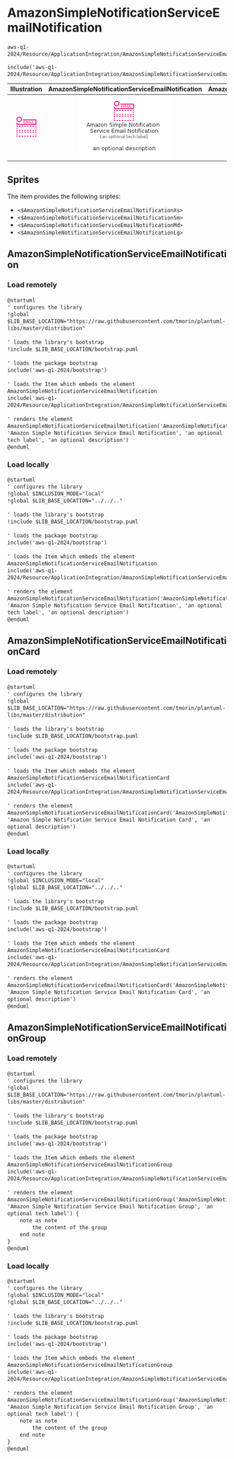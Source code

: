 # AmazonSimpleNotificationServiceEmailNotification


```text
aws-q1-2024/Resource/ApplicationIntegration/AmazonSimpleNotificationServiceEmailNotification
```

```text
include('aws-q1-2024/Resource/ApplicationIntegration/AmazonSimpleNotificationServiceEmailNotification')
```



| Illustration | AmazonSimpleNotificationServiceEmailNotification | AmazonSimpleNotificationServiceEmailNotificationCard | AmazonSimpleNotificationServiceEmailNotificationGroup |
| :---: | :---: | :---: | :---: |
| ![illustration for Illustration](../../../aws-q1-2024/Resource/ApplicationIntegration/AmazonSimpleNotificationServiceEmailNotification.png) | ![illustration for AmazonSimpleNotificationServiceEmailNotification](../../../aws-q1-2024/Resource/ApplicationIntegration/AmazonSimpleNotificationServiceEmailNotification.Local.png) | ![illustration for AmazonSimpleNotificationServiceEmailNotificationCard](../../../aws-q1-2024/Resource/ApplicationIntegration/AmazonSimpleNotificationServiceEmailNotificationCard.Local.png) | ![illustration for AmazonSimpleNotificationServiceEmailNotificationGroup](../../../aws-q1-2024/Resource/ApplicationIntegration/AmazonSimpleNotificationServiceEmailNotificationGroup.Local.png) |



## Sprites
The item provides the following sriptes:

- `<$AmazonSimpleNotificationServiceEmailNotificationXs>`
- `<$AmazonSimpleNotificationServiceEmailNotificationSm>`
- `<$AmazonSimpleNotificationServiceEmailNotificationMd>`
- `<$AmazonSimpleNotificationServiceEmailNotificationLg>`





## AmazonSimpleNotificationServiceEmailNotification

### Load remotely
```plantuml
@startuml
' configures the library
!global $LIB_BASE_LOCATION="https://raw.githubusercontent.com/tmorin/plantuml-libs/master/distribution"

' loads the library's bootstrap
!include $LIB_BASE_LOCATION/bootstrap.puml

' loads the package bootstrap
include('aws-q1-2024/bootstrap')

' loads the Item which embeds the element AmazonSimpleNotificationServiceEmailNotification
include('aws-q1-2024/Resource/ApplicationIntegration/AmazonSimpleNotificationServiceEmailNotification')

' renders the element
AmazonSimpleNotificationServiceEmailNotification('AmazonSimpleNotificationServiceEmailNotification', 'Amazon Simple Notification Service Email Notification', 'an optional tech label', 'an optional description')
@enduml
```

### Load locally
```plantuml
@startuml
' configures the library
!global $INCLUSION_MODE="local"
!global $LIB_BASE_LOCATION="../../.."

' loads the library's bootstrap
!include $LIB_BASE_LOCATION/bootstrap.puml

' loads the package bootstrap
include('aws-q1-2024/bootstrap')

' loads the Item which embeds the element AmazonSimpleNotificationServiceEmailNotification
include('aws-q1-2024/Resource/ApplicationIntegration/AmazonSimpleNotificationServiceEmailNotification')

' renders the element
AmazonSimpleNotificationServiceEmailNotification('AmazonSimpleNotificationServiceEmailNotification', 'Amazon Simple Notification Service Email Notification', 'an optional tech label', 'an optional description')
@enduml
```

## AmazonSimpleNotificationServiceEmailNotificationCard

### Load remotely
```plantuml
@startuml
' configures the library
!global $LIB_BASE_LOCATION="https://raw.githubusercontent.com/tmorin/plantuml-libs/master/distribution"

' loads the library's bootstrap
!include $LIB_BASE_LOCATION/bootstrap.puml

' loads the package bootstrap
include('aws-q1-2024/bootstrap')

' loads the Item which embeds the element AmazonSimpleNotificationServiceEmailNotificationCard
include('aws-q1-2024/Resource/ApplicationIntegration/AmazonSimpleNotificationServiceEmailNotification')

' renders the element
AmazonSimpleNotificationServiceEmailNotificationCard('AmazonSimpleNotificationServiceEmailNotificationCard', 'Amazon Simple Notification Service Email Notification Card', 'an optional description')
@enduml
```

### Load locally
```plantuml
@startuml
' configures the library
!global $INCLUSION_MODE="local"
!global $LIB_BASE_LOCATION="../../.."

' loads the library's bootstrap
!include $LIB_BASE_LOCATION/bootstrap.puml

' loads the package bootstrap
include('aws-q1-2024/bootstrap')

' loads the Item which embeds the element AmazonSimpleNotificationServiceEmailNotificationCard
include('aws-q1-2024/Resource/ApplicationIntegration/AmazonSimpleNotificationServiceEmailNotification')

' renders the element
AmazonSimpleNotificationServiceEmailNotificationCard('AmazonSimpleNotificationServiceEmailNotificationCard', 'Amazon Simple Notification Service Email Notification Card', 'an optional description')
@enduml
```

## AmazonSimpleNotificationServiceEmailNotificationGroup

### Load remotely
```plantuml
@startuml
' configures the library
!global $LIB_BASE_LOCATION="https://raw.githubusercontent.com/tmorin/plantuml-libs/master/distribution"

' loads the library's bootstrap
!include $LIB_BASE_LOCATION/bootstrap.puml

' loads the package bootstrap
include('aws-q1-2024/bootstrap')

' loads the Item which embeds the element AmazonSimpleNotificationServiceEmailNotificationGroup
include('aws-q1-2024/Resource/ApplicationIntegration/AmazonSimpleNotificationServiceEmailNotification')

' renders the element
AmazonSimpleNotificationServiceEmailNotificationGroup('AmazonSimpleNotificationServiceEmailNotificationGroup', 'Amazon Simple Notification Service Email Notification Group', 'an optional tech label') {
    note as note
        the content of the group
    end note
}
@enduml
```

### Load locally
```plantuml
@startuml
' configures the library
!global $INCLUSION_MODE="local"
!global $LIB_BASE_LOCATION="../../.."

' loads the library's bootstrap
!include $LIB_BASE_LOCATION/bootstrap.puml

' loads the package bootstrap
include('aws-q1-2024/bootstrap')

' loads the Item which embeds the element AmazonSimpleNotificationServiceEmailNotificationGroup
include('aws-q1-2024/Resource/ApplicationIntegration/AmazonSimpleNotificationServiceEmailNotification')

' renders the element
AmazonSimpleNotificationServiceEmailNotificationGroup('AmazonSimpleNotificationServiceEmailNotificationGroup', 'Amazon Simple Notification Service Email Notification Group', 'an optional tech label') {
    note as note
        the content of the group
    end note
}
@enduml
```


